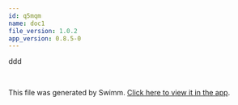 ```yaml
---
id: q5mqm
name: doc1
file_version: 1.0.2
app_version: 0.8.5-0
---
```


ddd

<br/>

This file was generated by Swimm. [Click here to view it in the app](http://localhost:5000/repos/Z2l0aHViJTNBJTNBdDElM0ElM0FlcmFuLXN3aW1t/docs/q5mqm).